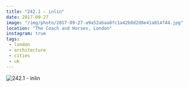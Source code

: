 ```yaml
---
title: "242.1 - inlin"
date: 2017-09-27
image: "/img/photo/2017-09-27-a9a52abaa8fc1a42b0d2d8e41a014f44.jpg"
location: "The Coach and Horses, London"
instagram: true
tags:
 - london
 - architecture
 - cities
 - uk
---
```


![242.1 - inlin](/img/photo/2017-09-27-a9a52abaa8fc1a42b0d2d8e41a014f44.jpg)
